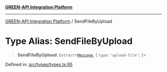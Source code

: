 [**GREEN-API Integration Platform**](../README.md)

***

[GREEN-API Integration Platform](../globals.md) / SendFileByUpload

# Type Alias: SendFileByUpload

> **SendFileByUpload**: `Extract`\<[`Message`](Message.md), \{ `type`: `"upload-file"`; \}\>

Defined in: [src/types/types.ts:95](https://github.com/green-api/greenapi-integration/blob/62a96bf9bfbccb88022bc7b0859de19e8c48289f/src/types/types.ts#L95)
